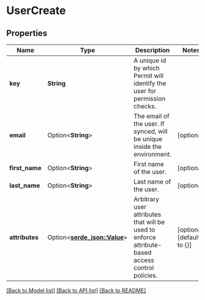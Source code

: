 # UserCreate

## Properties

Name | Type | Description | Notes
------------ | ------------- | ------------- | -------------
**key** | **String** | A unique id by which Permit will identify the user for permission checks. | 
**email** | Option<**String**> | The email of the user. If synced, will be unique inside the environment. | [optional]
**first_name** | Option<**String**> | First name of the user. | [optional]
**last_name** | Option<**String**> | Last name of the user. | [optional]
**attributes** | Option<[**serde_json::Value**](.md)> | Arbitrary user attributes that will be used to enforce attribute-based access control policies. | [optional][default to {}]

[[Back to Model list]](../README.md#documentation-for-models) [[Back to API list]](../README.md#documentation-for-api-endpoints) [[Back to README]](../README.md)


